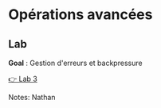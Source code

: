 <!-- .slide: class="exercice" -->
# Opérations avancées

## Lab
**Goal** : Gestion d'erreurs et backpressure

[👉 Lab 3](https://github.com/sfeir-open-source/sfeir-school-java-reactive/blob/main/steps/02-reactor-errors/)

Notes:
Nathan
